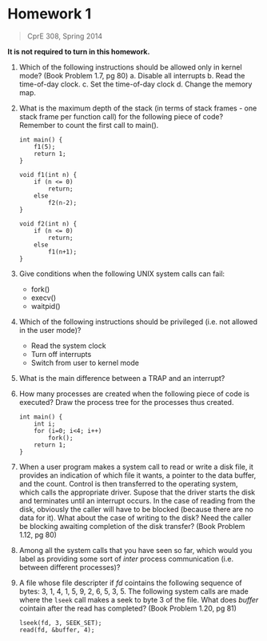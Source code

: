 # Homework 1
> CprE 308, Spring 2014

**It is not required to turn in this homework.**

 1. Which of the following instructions should be allowed only in kernel mode? (Book Problem 1.7, pg 80)
    a. Disable all interrupts
    b. Read the time-of-day clock.
    c. Set the time-of-day clock
    d. Change the memory map.

 2. What is the maximum depth of the stack (in terms of stack frames - one stack frame per function call) for the following piece of code? Remember to count the first call to main(). 


        int main() { 
            f1(5); 
            return 1; 
        } 

        void f1(int n) { 
            if (n <= 0) 
                return; 
            else 
                f2(n-2); 
        } 

        void f2(int n) { 
            if (n <= 0) 
                return; 
            else 
                f1(n+1); 
        }
 
 3. Give conditions when the following UNIX system calls can fail: 
    - fork() 
    - execv() 
    - waitpid() 


 4. Which of the following instructions should be privileged (i.e. not allowed in the user mode)? 
    - Read the system clock
    - Turn off interrupts 
    - Switch from user to kernel mode 

 5. What is the main difference between a TRAP and an interrupt? 

 6. How many processes are created when the following piece of code is executed?  Draw the process tree for the processes thus created. 

        int main() { 
            int i; 
            for (i=0; i<4; i++) 
                fork(); 
            return 1; 
        } 

 7. When a user program makes a system call to read or write a disk file, it provides an indication of which file it wants, a pointer to the data buffer, and the count.  Control is then transferred to the operating system, which calls the appropriate driver.  Supose that the driver starts the disk and terminates until an interrupt occurs.  In the case of reading from the disk, obviously the caller will have to be blocked (because there are no data for it). What about the case of writing to the disk? Need the caller be blocking awaiting completion of the disk transfer? (Book Problem 1.12, pg 80)

 8. Among all the system calls that you have seen so far, which would you label as providing some sort of *inter* process communication (i.e. between different processes)? 

 9. A file whose file descripter if *fd* cointains the following sequence of bytes: 3, 1, 4, 1, 5, 9, 2, 6, 5, 3, 5.  The following system calls are made where the `lseek` call makes a seek to byte 3 of the file.  What does *buffer* cointain after the read has completed?  (Book Problem 1.20, pg 81)

        lseek(fd, 3, SEEK_SET);
        read(fd, &buffer, 4);


